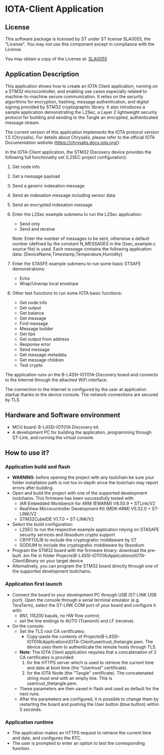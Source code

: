 # IOTA-Client Application

## License

This software package is licensed by ST under ST license SLA0055, the "License". You may not use this component except in compliance
with the License.

You may obtain a copy of the License at: [SLA0055](https://bit.ly/2JuvQ4F)

## Application Description

This application shows how to create an IOTA Client application, running on 
a STM32 microcontroller, and enabling use cases especially related to machine-to-machine secure communication.
It relies on the security algorithms for encryption, hashing, message authentication,
and digital signing provided by STM32 cryptographic library.
It also introduces a sample application demonstrating the L2Sec, a Layer 2 lightweight security protocol
for building and sending to the Tangle an encrypted, authenticated message stream.

The current version of this application implements the IOTA protocol version 1.5
(Chrysalis). For details about Chrysalis, please refer to the official IOTA
Documentation website (https://chrysalis.docs.iota.org/).

In the IOTA-Client application, the STM32 Discovery device provides the
following full functionality set (L2SEC project configuration):
 1. Get node info
 2. Get a message payload
 3. Send a generic indexation message
 4. Send an indexation message including sensor data
 5. Send an encrypted indexation message
 6. Enter the L2Sec example submenu to run the L2Sec application:
    * Send only
	* Send and receive
	
	Note: Enter the number of messages to be sent, otherwise a default number (defined by the constant N_MESSAGES in the l2sec_example.c source file) is used.
          Each message contains the following application data: [DeviceName,Timestamp,Temperature,Humidity]

 7. Enter the STASFE example submenu to run some basic STSAFE demonstrations:
    * Echo
	* Wrap/Unwrap local envelope
 8. Other test functions to run some IOTA basic functions:
	* Get node info
	* Get output
	* Get balance
	* Get message
	* Find message
	* Message builder
	* Get tips
	* Get output from address
	* Response error
	* Send message
	* Get message metadata
	* Get message children
	* Test crypto

The application runs on the B-L4S5I-IOT01A-Discovery board
and connects to the Internet through the attached WiFi interface.

The connection to the Internet is configured by the user at application startup
thanks to the device console. The network connections are secured by TLS.

## Hardware and Software environment

* MCU board: B-L4S5I-IOT01A Discovery kit.
* A development PC for building the application, programming through ST-Link, and running the virtual console.

## How to use it?
### Application build and flash

* **WARNING**: before opening the project with any toolchain be sure your folder
    installation path is not too in-depth since the toolchain may report errors
    after building.
* Open and build the project with one of the supported development toolchains.
  This firmware has been successfully tested with:
	* IAR Embedded Workbench for ARM (EWARM) V8.50.9 + STLink/V2
	* RealView Microcontroller Development Kit (MDK-ARM) V5.32.0 + ST-LINK/V2
	* STM32CubeIDE V1.7.0 + ST-LINK/V2
* Select the build configuration:
    * L2SEC to run the respective example application relying on STASAFE security services and libsodium crypto support
	* CRYPTOLIB to include the cryptograhic middleware by ST
	* SODIUM to include the cryptograhic middleware by libsodium
* Program the STM32 board with the firmware binary: download the pre-built .bin file in folder
  *Projects\B-L4S5I-IOT01A\Applications\IOTA-Client\Binary* on your target device.
* Alternatively, you can program the STM32 board directly through one of the supported development toolchains.

### Application first launch

* Connect the board to your development PC through USB (ST-LINK USB port). Open the console through a serial terminal emulator (e.g. TeraTerm), select the ST-LINK COM port of your board and configure it with:
	* 8N1, 115200 bauds, no HW flow control;
	* set the line endings to AUTO (Transmit) and LF (receive).
* On the console:
	* Set the TLS root CA certificates:
		* Copy-paste the contents of Projects\B-L4S5I-IOT01A\Applications\IOTA-Client\usertrust_thetangle.pem.
    The device uses them to authenticate the remote hosts through TLS.
	* **Note**: The IOTA Client application requires that a concatenation of 2 CA certificates is provided:
		1. for the HTTPS server which is used to retrieve the current time and date at boot time (the "Usertrust" certificate).
		2. for the IOTA Node (the "Tangle" certificate).
        The concatenated string must end with an empty line. This is usertrust_thetangle.pem.
	* These parameters are then saved in flash and used as default for the next runs.
    * After the parameters are configured, it is possible to change them by restarting the board
      and pushing the User button (blue button) within 5 seconds.

### Application runtime

* The application makes an HTTPS request to retrieve the current time and date, and configures the RTC.
* The user is prompted to enter an option to test the corresponding function.
